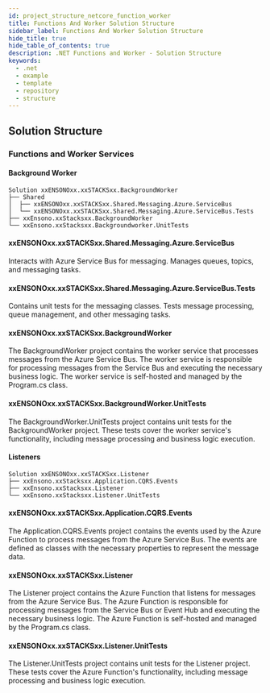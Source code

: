 ```yaml
---
id: project_structure_netcore_function_worker
title: Functions And Worker Solution Structure
sidebar_label: Functions And Worker Solution Structure
hide_title: true
hide_table_of_contents: true
description: .NET Functions and Worker - Solution Structure
keywords:
  - .net
  - example
  - template
  - repository
  - structure
---
```


## Solution Structure

### Functions and Worker Services

#### Background Worker

```text
Solution xxENSONOxx.xxSTACKSxx.BackgroundWorker
├── Shared
│  ├── xxENSONOxx.xxSTACKSxx.Shared.Messaging.Azure.ServiceBus
│  └── xxENSONOxx.xxSTACKSxx.Shared.Messaging.Azure.ServiceBus.Tests
├── xxEnsono.xxStacksxx.BackgroundWorker
└── xxEnsono.xxStacksxx.Backgroundworker.UnitTests
```

#### xxENSONOxx.xxSTACKSxx.Shared.Messaging.Azure.ServiceBus

Interacts with Azure Service Bus for messaging. Manages queues, topics, and messaging tasks.

#### xxENSONOxx.xxSTACKSxx.Shared.Messaging.Azure.ServiceBus.Tests

Contains unit tests for the messaging classes. Tests message processing, queue management, and other messaging tasks.

#### xxENSONOxx.xxSTACKSxx.BackgroundWorker

The BackgroundWorker project contains the worker service that processes messages from the Azure Service Bus. The worker service is responsible for processing messages from the Service Bus and executing the necessary business logic. The worker service is self-hosted and managed by the Program.cs class.

#### xxENSONOxx.xxSTACKSxx.BackgroundWorker.UnitTests

The BackgroundWorker.UnitTests project contains unit tests for the BackgroundWorker project. These tests cover the worker service's functionality, including message processing and business logic execution.

#### Listeners

```text
Solution xxENSONOxx.xxSTACKSxx.Listener
├── xxEnsono.xxStacksxx.Application.CQRS.Events
├── xxEnsono.xxStacksxx.Listener
└── xxEnsono.xxStacksxx.Listener.UnitTests
```

#### xxENSONOxx.xxSTACKSxx.Application.CQRS.Events

The Application.CQRS.Events project contains the events used by the Azure Function to process messages from the Azure Service Bus. The events are defined as classes with the necessary properties to represent the message data.

#### xxENSONOxx.xxSTACKSxx.Listener

The Listener project contains the Azure Function that listens for messages from the Azure Service Bus. The Azure Function is responsible for processing messages from the Service Bus or Event Hub and executing the necessary business logic. The Azure Function is self-hosted and managed by the Program.cs class.

#### xxENSONOxx.xxSTACKSxx.Listener.UnitTests

The Listener.UnitTests project contains unit tests for the Listener project. These tests cover the Azure Function's functionality, including message processing and business logic execution.

